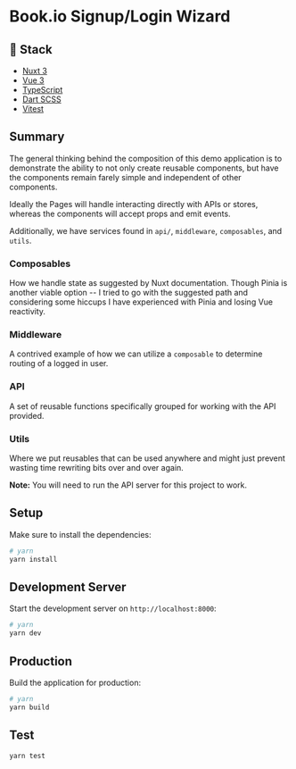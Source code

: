 # Book.io Signup/Login Wizard

## 🥞 Stack
- [Nuxt 3](https://nuxt.com/)
- [Vue 3](https://vuejs.org/)
- [TypeScript](https://www.typescriptlang.org/)
- [Dart SCSS](https://sass-lang.com/)
- [Vitest](https://vitest.dev/)

## Summary
The general thinking behind the composition of this demo application is to demonstrate the ability to not only create reusable components, but have the components remain farely simple and independent of other components.

Ideally the Pages will handle interacting directly with APIs or stores, whereas the components will accept props and emit events.

Additionally, we have services found in `api/`, `middleware`, `composables`, and `utils`.

### Composables
How we handle state as suggested by Nuxt documentation. Though Pinia is another viable option -- I tried to go with the suggested path and considering some hiccups I have experienced with Pinia and losing Vue reactivity.

### Middleware
A contrived example of how we can utilize a `composable` to determine routing of a logged in user.

### API
A set of reusable functions specifically grouped for working with the API provided.

### Utils
Where we put reusables that can be used anywhere and might just prevent wasting time rewriting bits over and over again.

**Note:**
You will need to run the API server for this project to work.

## Setup

Make sure to install the dependencies:

```bash
# yarn
yarn install
```

## Development Server

Start the development server on `http://localhost:8000`:

```bash
# yarn
yarn dev
```

## Production

Build the application for production:

```bash
# yarn
yarn build
```

## Test

```bash
yarn test
```